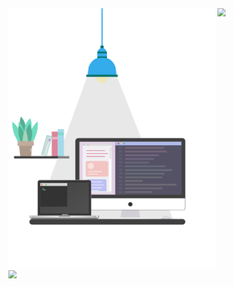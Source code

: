  <span align="left">
  <img src="https://raw.githubusercontent.com/Angelk90/angelk90/81672bc91dca2f8fbd148136ce8981b6c8643349/table2.svg" width="412px" heigth="288px" />
  <span align="top">
   <img align="top" src="https://github-readme-stats.vercel.app/api/top-langs/?username=angelk90&layout=compact&show_icons=true&title_color=ffffff&icon_color=34abeb&text_color=daf7dc&bg_color=002b36" /><br />
   <img align="top" src="https://github-readme-stats.vercel.app/api?username=angelk90&show_icons=true&title_color=ffffff&icon_color=34abeb&text_color=daf7dc&bg_color=002b36&hide=prs,issues,contribs" />
   </div>
</div>
